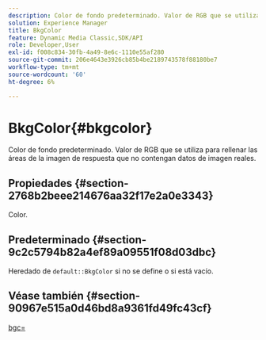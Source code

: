 ```yaml
---
description: Color de fondo predeterminado. Valor de RGB que se utiliza para rellenar las áreas de la imagen de respuesta que no contengan datos de imagen reales.
solution: Experience Manager
title: BkgColor
feature: Dynamic Media Classic,SDK/API
role: Developer,User
exl-id: f008c834-30fb-4a49-8e6c-1110e55af280
source-git-commit: 206e4643e3926cb85b4be2189743578f88180be7
workflow-type: tm+mt
source-wordcount: '60'
ht-degree: 6%

---
```


# BkgColor{#bkgcolor}

Color de fondo predeterminado. Valor de RGB que se utiliza para rellenar las áreas de la imagen de respuesta que no contengan datos de imagen reales.

## Propiedades {#section-2768b2beee214676aa32f17e2a0e3343}

Color.

## Predeterminado {#section-9c2c5794b82a4ef89a09551f08d03dbc}

Heredado de `default::BkgColor` si no se define o si está vacío.

## Véase también {#section-90967e515a0d46bd8a9361fd49fc43cf}

[bgc=](../../../../../is-api/http-ref/image-serving-api-ref/c-http-protocol-reference/c-command-reference/r-bgc.md#reference-53376175f617446fbe5c69120f834b88)

